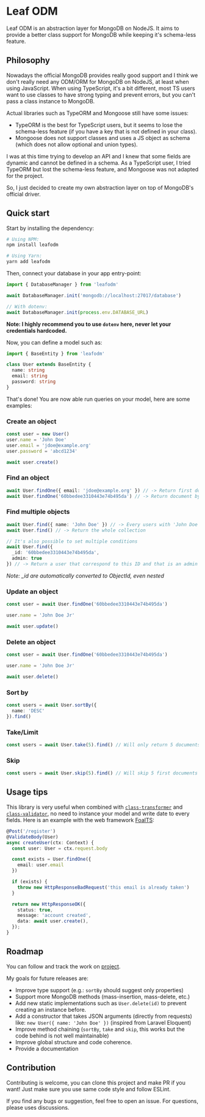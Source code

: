 # Leaf ODM
Leaf ODM is an abstraction layer for MongoDB on NodeJS. It aims to provide a better class support for MongoDB while keeping it's schema-less feature.

## Philosophy
Nowadays the official MongoDB provides really good support and I think we don't really need any ODM/ORM for MongoDB on NodeJS, at least when using JavaScript.
When using TypeScript, it's a bit different, most TS users want to use classes to have strong typing and prevent errors, but you can't pass a class instance to MongoDB.

Actual libraries such as TypeORM and Mongoose still have some issues:
- TypeORM is the best for TypeScript users, but it seems to lose the schema-less feature (if you have a key that is not defined in your class).
- Mongoose does not support classes and uses a JS object as schema (which does not allow optional and union types).

I was at this time trying to develop an API and I knew that some fields are dynamic and cannot be defined in a schema.
As a TypeScript user, I tried TypeORM but lost the schema-less feature, and Mongoose was not adapted for the project.

So, I just decided to create my own abstraction layer on top of MongoDB's official driver.

## Quick start
Start by installing the dependency:
```sh
# Using NPM:
npm install leafodm

# Using Yarn:
yarn add leafodm
```

Then, connect your database in your app entry-point:
```ts
import { DatabaseManager } from 'leafodm'

await DatabaseManager.init('mongodb://localhost:27017/database')

// With dotenv:
await DatabaseManager.init(process.env.DATABASE_URL)
```
**Note: I highly recommend you to use `dotenv` here, never let your credentials hardcoded.**

Now, you can define a model such as:
```ts
import { BaseEntity } from 'leafodm'

class User extends BaseEntity {
  name: string
  email: string
  password: string
}
```

That's done! You are now able run queries on your model, here are some examples:

### Create an object
```ts
const user = new User()
user.name = 'John Doe'
user.email = 'jdoe@example.org'
user.password = 'abcd1234'

await user.create()
```

### Find an object
```ts
await User.findOne({ email: 'jdoe@example.org' }) // -> Return first document that contains 'jdoe@example.org' as email
await User.findOne('60bbedee3310443e74b495da') // -> Return document by its ID
```

### Find multiple objects
```ts
await User.find({ name: 'John Doe' }) // -> Every users with 'John Doe' as name
await User.find() // -> Return the whole collection

// It's also possible to set multiple conditions
await User.find({
  _id: '60bbedee3310443e74b495da',
  admin: true
}) // -> Return a user that correspond to this ID and that is an admin
```
*Note: _id are automatically converted to ObjectId, even nested*

### Update an object
```ts
const user = await User.findOne('60bbedee3310443e74b495da')

user.name = 'John Doe Jr'

await user.update()
```

### Delete an object
```ts
const user = await User.findOne('60bbedee3310443e74b495da')

user.name = 'John Doe Jr'

await user.delete()
```

### Sort by
```ts
const users = await User.sortBy({
  name: 'DESC'
}).find()
```

### Take/Limit
```ts
const users = await User.take(5).find() // Will only return 5 documents
```

### Skip
```ts
const users = await User.skip(5).find() // Will skip 5 first documents
```

## Usage tips
This library is very useful when combined with [`class-transformer`](https://github.com/typestack/class-transformer/) and [`class-validator`](https://github.com/typestack/class-validator),
no need to instance your model and write date to every fields.
Here is an example with the web framework [FoalTS](http://foalts.org/):
```ts
@Post('/register')
@ValidateBody(User)
async createUser(ctx: Context) {
  const user: User = ctx.request.body

  const exists = User.findOne({
    email: user.email
  })

  if (exists) {
    throw new HttpResponseBadRequest('this email is already taken')
  }

  return new HttpResponseOK({
    status: true,
    message: 'account created',
    data: await user.create(),
  });
}
```

## Roadmap
You can follow and track the work on [project](https://github.com/vlourme/leafodm/projects/1).

My goals for future releases are:
- Improve type support (e.g.: `sortBy` should suggest only properties)
- Support more MongoDB methods (mass-insertion, mass-delete, etc.)
- Add new static implementations such as `User.delete(id)` to prevent creating an instance before.
- Add a constructor that takes JSON arguments (directly from requests) like: `new User({ name: 'John Doe' })` (inspired from Laravel Eloquent)
- Improve method chaining (`sortBy`, `take` and `skip`, this works but the code behind is not well maintainable)
- Improve global structure and code coherence.
- Provide a documentation

## Contribution
Contributing is welcome, you can clone this project and make PR if you want!
Just make sure you use same code style and follow ESLint.

If you find any bugs or suggestion, feel free to open an issue.
For questions, please uses discussions.